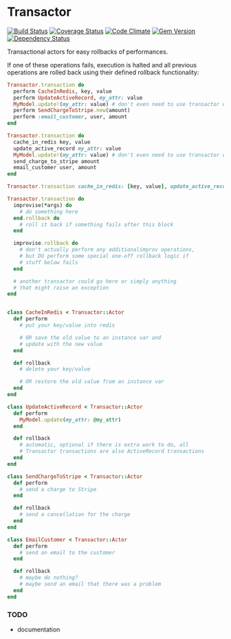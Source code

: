 # Transactor

[![Build Status](https://travis-ci.org/markrebec/transactor.png)](https://travis-ci.org/markrebec/transactor)
[![Coverage Status](https://coveralls.io/repos/markrebec/transactor/badge.svg)](https://coveralls.io/r/markrebec/transactor)
[![Code Climate](https://codeclimate.com/github/markrebec/transactor.png?1=1)](https://codeclimate.com/github/markrebec/transactor)
[![Gem Version](https://badge.fury.io/rb/transactor.png)](http://badge.fury.io/rb/transactor)
[![Dependency Status](https://gemnasium.com/markrebec/transactor.png)](https://gemnasium.com/markrebec/transactor)

Transactional actors for easy rollbacks of performances.

If one of these operations fails, execution is halted and all previous operations are rolled back using their defined rollback functionality:

```ruby
Transactor.transaction do
  perform CacheInRedis, key, value
  perform UpdateActiveRecord, my_attr: value
  MyModel.update!(my_attr: value) # don't even need to use transactor when using active_record
  perform SendChargeToStripe.new(amount)
  perform :email_customer, user, amount
end

Transactor.transaction do
  cache_in_redis key, value
  update_active_record my_attr: value
  MyModel.update!(my_attr: value) # don't even need to use transactor when using active_record
  send_charge_to_stripe amount
  email_customer user, amount
end

Transactor.transaction cache_in_redis: [key, value], update_active_record: {my_attr: value}, send_charge_to_stripe: amount, email_customer: [user, amount]

Transactor.transaction do
  improvise(*args) do
    # do something here
  end.rollback do
    # roll it back if something fails after this block
  end

  improvise.rollback do
    # don't actually perform any additionalimprov operations,
    # but DO perform some special one-off rollback logic if
    # stuff below fails
  end

  # another transactor could go here or simply anything
  # that might raise an exception
end


class CacheInRedis < Transactor::Actor
  def perform
    # put your key/value into redis

    # OR save the old value to an instance var and
    # update with the new value
  end

  def rollback
    # delete your key/value

    # OR restore the old value from an instance var
  end
end

class UpdateActiveRecord < Transactor::Actor
  def perform
    MyModel.update(my_attr: @my_attr)
  end

  def rollback
    # automatic, optional if there is extra work to do, all
    # Transactor transactions are also ActiveRecord transactions
  end
end

class SendChargeToStripe < Transactor::Actor
  def perform
    # send a charge to Stripe
  end

  def rollback
    # send a cancellation for the charge
  end
end

class EmailCustomer < Transactor::Actor
  def perform
    # send an email to the customer
  end

  def rollback
    # maybe do nothing?
    # maybe send an email that there was a problem
  end
end
```

### TODO

* documentation
